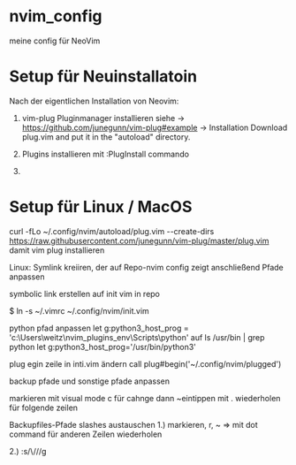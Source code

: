 # nvim_config

meine config für NeoVim

# Setup für Neuinstallatoin

Nach der eigentlichen Installation von Neovim:

1. vim-plug Pluginmanager installieren siehe -> https://github.com/junegunn/vim-plug#example
    -> Installation
    Download plug.vim and put it in the "autoload" directory.

2. Plugins installieren mit :PlugInstall commando
3. 

# Setup für Linux / MacOS

curl -fLo ~/.config/nvim/autoload/plug.vim --create-dirs https://raw.githubusercontent.com/junegunn/vim-plug/master/plug.vim
damit vim plug installieren 




Linux: Symlink kreiiren, der auf Repo-nvim config zeigt
anschließend Pfade anpassen

symbolic link erstellen auf init vim in repo

$ ln -s ~/.vimrc ~/.config/nvim/init.vim

python pfad anpassen
let g:python3_host_prog = 'c:\Users\weitz\nvim_plugins_env\Scripts\python'
auf 
ls /usr/bin | grep python
let g:python3_host_prog='/usr/bin/python3'

plug egin zeile in inti.vim ändern
call plug#begin('~/.config/nvim/plugged')


backup pfade und sonstige pfade anpassen

markieren mit visual mode 
c für cahnge
dann ~eintippen 
mit . wiederholen für folgende zeilen 

Backupfiles-Pfade slashes austauschen
1.) markieren, r, ~      => mit dot command für anderen Zeilen wiederholen

2.) :s/\\/\//g

